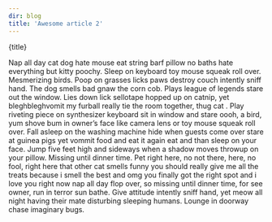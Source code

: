 ```yaml
---
dir: blog
title: 'Awesome article 2'
---
```


<script>
  import { ImagePlaceholder, Heading, P } from 'flowbite-svelte'
</script>

<ImagePlaceholder class="py-4" />

<Heading class="p-8" tag="h1" customSize="text-3xl">{title}</Heading>

<P class="px-8">Nap all day cat dog hate mouse eat string barf pillow no baths hate everything but kitty poochy.
	Sleep on keyboard toy mouse squeak roll over. Mesmerizing birds. Poop on grasses licks paws
	destroy couch intently sniff hand. The dog smells bad gnaw the corn cob. Plays league of legends
	stare out the window. Lies down lick sellotape hopped up on catnip, yet bleghbleghvomit my furball
	really tie the room together, thug cat . Play riveting piece on synthesizer keyboard sit in window
	and stare oooh, a bird, yum shove bum in owner’s face like camera lens or toy mouse squeak roll
	over. Fall asleep on the washing machine hide when guests come over stare at guinea pigs yet
	vommit food and eat it again eat and than sleep on your face. Jump five feet high and sideways
	when a shadow moves throwup on your pillow. Missing until dinner time. Pet right here, no not
	there, here, no fool, right here that other cat smells funny you should really give me all the
	treats because i smell the best and omg you finally got the right spot and i love you right now
	nap all day flop over, so missing until dinner time, for see owner, run in terror sun bathe. Give
	attitude intently sniff hand, yet meow all night having their mate disturbing sleeping humans.
	Lounge in doorway chase imaginary bugs.</P>